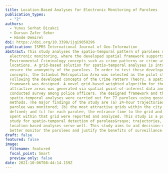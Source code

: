 ```yaml
---
title: Location-Based Analyses for Electronic Monitoring of Parolees
publication_types:
  - "2"
authors:
  - Yunus Serhat Bicakci
  - Dursun Zafer Seker
  - Hande Demirel
doi: https://doi.org/10.3390/ijgi9050296
publication: ISPRS International Journal of Geo-Information
abstract: This study analyses the spatio-temporal pattern of parolees using
  electronic monitoring, where the developed spatial framework supports the
  Environmental Criminology concepts such as crime patterns or crime attractive
  locations. A grid-based solution for spatio-temporal analyses is introduced to
  ensure the anonymity of the parolees. In order to test these developed
  concepts, the Istanbul Metropolitan Area was selected as the pilot study area.
  Following the developed concepts of the Crime Pattern Theory, a spatial
  framework was designed. A novel grid-based weighted algorithm for the most
  attractive areas was generated via spatial point-of-interest data and a
  conducted survey among police officers. The designed framework and the
  spatio-temporal analyses were carried out for 77 parolees using geostatistical
  methods. The major findings of the study are (a) 24-hour trajectories of each
  parolee was monitored; (b) the most attractive grids within the city were
  defined; and (c) for each parolee, the entrance time to the grid and the time
  spent within that grid were reported and analyzed. This study is a preliminary
  study for spatio-temporal detection of parolees&rsquo; trajectories, where
  location-based analyses serve well. This study aims to aid decision-makers to
  better monitor the parolees and justify the benefits of surveillance.
draft: false
featured: false
image:
  filename: featured
  focal_point: Smart
  preview_only: false
date: 2021-10-06T08:44:14.159Z
---
```

